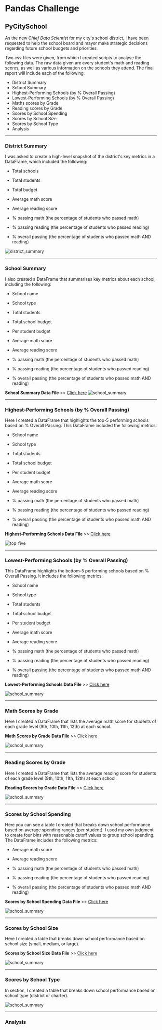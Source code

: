 # Pandas Challenge

## PyCitySchool


As the new *Chief Data Scientist* for my city's school district, I have been requested to help the school board and mayor make strategic decisions regarding future school budgets and priorities. 

Two csv files were given, from which I created scripts to analyse the following data. 
The raw data given are every student's math and reading scores, as well as various information on the schools they attend. The final report will include each of the following:

* District Summary
* School Summary
* Highest-Performing Schools (by % Overall Passing)
* Lowest-Performing Schools (by % Overall Passing)
* Maths scores by Grade 
* Reading scores by Grade
* Scores by School Spending
* Scores by School Size
* Scores by School Type
* Analysis

----


### District Summary

I was asked to create a high-level snapshot of the district's key metrics in a DataFrame, which included the following:

* Total schools

* Total students

* Total budget

* Average math score

* Average reading score

* % passing math (the percentage of students who passed math)

* % passing reading (the percentage of students who passed reading)

* % overall passing (the percentage of students who passed math AND reading)

![district_summary](Images/summary_district.png)

---

### School Summary
I also created a DataFrame that summarises key metrics about each school, including the following:

* School name

* School type

* Total students

* Total school budget

* Per student budget

* Average math score

* Average reading score

* % passing math (the percentage of students who passed math)

* % passing reading (the percentage of students who passed reading)

* % overall passing (the percentage of students who passed math AND reading)

**School Summary Data File** >> [Click here](Output/school_summary_convert.csv)
![school_summary](Images/school_summary_convert.png)

---

### Highest-Performing Schools (by % Overall Passing)
Here I created a DataFrame that highlights the top-5 performing schools based on % Overall Passing. This DataFrame included the following metrics:

* School name

* School type

* Total students

* Total school budget

* Per student budget

* Average math score

* Average reading score

* % passing math (the percentage of students who passed math)

* % passing reading (the percentage of students who passed reading)

* % overall passing (the percentage of students who passed math AND reading)

**Highest-Performing Schools Data File** >> [Click here](Output/top_five_performing_schools.csv)

![top_five](Images/top_performing_school.png)

---

### Lowest-Performing Schools (by % Overall Passing)
This DataFrame highlights the bottom-5 performing schools based on % Overall Passing. It includes the following metrics:

* School name

* School type

* Total students

* Total school budget

* Per student budget

* Average math score

* Average reading score

* % passing math (the percentage of students who passed math)

* % passing reading (the percentage of students who passed reading)

* % overall passing (the percentage of students who passed math AND reading)

**Lowest-Performing Schools Data File** >> [Click here](Output/bottom_five_performing_schools.csv)

![school_summary](Images/bottom_performing_school.png)

---

### Math Scores by Grade
Here I created a DataFrame that lists the average math score for students of each grade level (9th, 10th, 11th, 12th) at each school.

**Math Scores by Grade Data File** >> [Click here](Output/maths_score_grade.csv)

![school_summary](Images/maths_score.png)

---

### Reading Scores by Grade
Here I created a DataFrame that lists the average reading score for students of each grade level (9th, 10th, 11th, 12th) at each school.

**Reading Scores by Grade Data File** >> [Click here](Output/reading_score_by_grade.csv)

![school_summary](Images/reading_scores.png)

---

### Scores by School Spending

Here you can see a table I created that breaks down school performance based on average spending ranges (per student). I used my own judgment to create four bins with reasonable cutoff values to group school spending. The DataFrame includes the following metrics:

* Average math score

* Average reading score

* % passing math (the percentage of students who passed math)

* % passing reading (the percentage of students who passed reading)

* % overall passing (the percentage of students who passed math AND reading)

**Scores by School Spending Data File** >> [Click here](Output/scores_by_school_spending.csv)

![school_summary](Images/scores_by_school_spending.png)

---

### Scores by School Size
Here I created a table that breaks down school performance based on school size (small, medium, or large).

**Scores by School Size Data File** >> [Click here](Output/scores_by_school_size.csv)

![school_summary](Images/scores_by_school_size.png)

---

### Scores by School Type
In section, I created a table that breaks down school performance based on school type (district or charter).


![school_summary](Images/school_type_scores.png)

---

### Analysis



